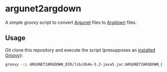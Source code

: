 # argunet2argdown

A simple groovy script to convert [Argunet](http://www.argunet.org/) files to [Argdown](https://argdown.org) files.

## Usage

Git clone this repository and execute the script (presupposes an [installed Groovy](https://groovy.apache.org/download.html)):

```bash
groovy -cp ARGUNET2ARGDOWN_DIR/lib/db4o-5.2-java5.jar:ARGUNET2ARGDOWN_DIR/lib/org.argunet.model_1.0.0.jar ARGUNET2ARGDOWN_DIR/argunet2argdown.groovy PATH_TO_ARGUNET_FILE
```
